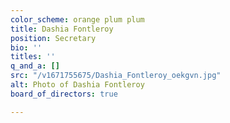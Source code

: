 ```yaml
---
color_scheme: orange plum plum
title: Dashia Fontleroy
position: Secretary
bio: ''
titles: ''
q_and_a: []
src: "/v1671755675/Dashia_Fontleroy_oekgvn.jpg"
alt: Photo of Dashia Fontleroy
board_of_directors: true

---
```

